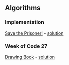 ## Algorithms

### Implementation
[Save the Prisoner!](https://www.hackerrank.com/challenges/save-the-prisoner) - [solution](./algorithms/implementation/save-the-prisoner.cpp)

### Week of Code 27
[Drawing Book](https://www.hackerrank.com/contests/w27/challenges/drawing-book) - [solution](./week-of-code-27/drawing-book.cpp)
